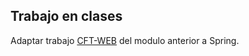 ## Trabajo en clases
Adaptar trabajo [CFT-WEB](https://github.com/avacco/Modulo-5-Desarrollo-web-Java/tree/main/Actividades/cft-web) del modulo anterior a Spring.